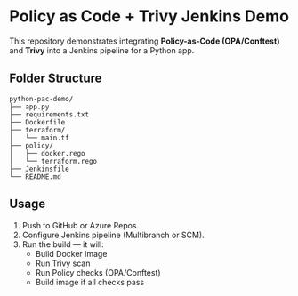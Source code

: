 # Policy as Code + Trivy Jenkins Demo

This repository demonstrates integrating **Policy-as-Code (OPA/Conftest)** and **Trivy** into a Jenkins pipeline for a Python app.

## Folder Structure

```
python-pac-demo/
├── app.py
├── requirements.txt
├── Dockerfile
├── terraform/
│   └── main.tf
├── policy/
│   ├── docker.rego
│   └── terraform.rego
├── Jenkinsfile
└── README.md
```

## Usage

1. Push to GitHub or Azure Repos.
2. Configure Jenkins pipeline (Multibranch or SCM).
3. Run the build — it will:
   - Build Docker image
   - Run Trivy scan
   - Run Policy checks (OPA/Conftest)
   - Build image if all checks pass
